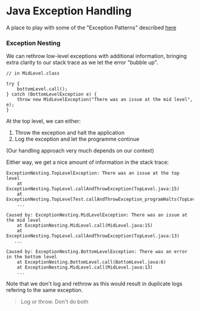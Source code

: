 # Java Exception Handling

A place to play with some of the "Exception Patterns" described [here](http://wiki.c2.com/?ExceptionPatterns)

### Exception Nesting
 
We can rethrow low-level exceptions with additional information, bringing extra clarity to our stack trace as we let the error "bubble up".
 
```
// in MidLevel.class
 
try {
    bottomLevel.call();
} catch (BottomLevelException e) {
    throw new MidLevelException("There was an issue at the mid level", e);
}
 ```
 
At the top level, we can either:
1. Throw the exception and halt the application
2. Log the exception and let the programme continue

(Our handling approach very much depends on our context)

Either way, we get a nice amount of information in the stack trace:

```
ExceptionNesting.TopLevelException: There was an issue at the top level
	at ExceptionNesting.TopLevel.callAndThrowException(TopLevel.java:15)
	at ExceptionNesting.TopLevelTest.callAndThrowException_programHalts(TopLevelTest.java:18)
	...
	
Caused by: ExceptionNesting.MidLevelException: There was an issue at the mid level
	at ExceptionNesting.MidLevel.call(MidLevel.java:15)
	at ExceptionNesting.TopLevel.callAndThrowException(TopLevel.java:13)
   ...
   
Caused by: ExceptionNesting.BottomLevelException: There was an error in the bottom level
	at ExceptionNesting.BottomLevel.call(BottomLevel.java:6)
	at ExceptionNesting.MidLevel.call(MidLevel.java:13)
	...
```

Note that we don't log and rethrow as this would result in duplicate logs refering to the same exception.

>Log or throw. Don't do both

 
 

 
 
 
 